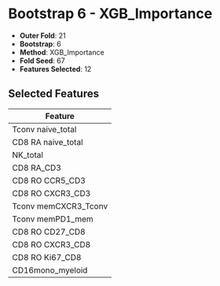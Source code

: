 # Bootstrap 6 - XGB_Importance

- **Outer Fold**: 21
- **Bootstrap**: 6
- **Method**: XGB_Importance
- **Fold Seed**: 67
- **Features Selected**: 12

## Selected Features

| Feature |
|---------|
| Tconv naive_total |
| CD8 RA naive_total |
| NK_total |
| CD8 RA_CD3 |
| CD8 RO CCR5_CD3 |
| CD8 RO CXCR3_CD3 |
| Tconv memCXCR3_Tconv |
| Tconv memPD1_mem |
| CD8 RO CD27_CD8 |
| CD8 RO CXCR3_CD8 |
| CD8 RO Ki67_CD8 |
| CD16mono_myeloid |
